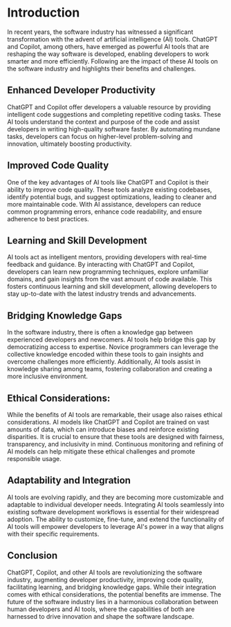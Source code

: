 # Introduction

In recent years, the software industry has witnessed a significant transformation with the advent of artificial intelligence (AI) tools. ChatGPT and Copilot, among others, have emerged as powerful AI tools that are reshaping the way software is developed, enabling developers to work smarter and more efficiently. Following are the impact of these AI tools on the software industry and highlights their benefits and challenges.

## Enhanced Developer Productivity

ChatGPT and Copilot offer developers a valuable resource by providing intelligent code suggestions and completing repetitive coding tasks. These AI tools understand the context and purpose of the code and assist developers in writing high-quality software faster. By automating mundane tasks, developers can focus on higher-level problem-solving and innovation, ultimately boosting productivity.

## Improved Code Quality

One of the key advantages of AI tools like ChatGPT and Copilot is their ability to improve code quality. These tools analyze existing codebases, identify potential bugs, and suggest optimizations, leading to cleaner and more maintainable code. With AI assistance, developers can reduce common programming errors, enhance code readability, and ensure adherence to best practices.

## Learning and Skill Development

AI tools act as intelligent mentors, providing developers with real-time feedback and guidance. By interacting with ChatGPT and Copilot, developers can learn new programming techniques, explore unfamiliar domains, and gain insights from the vast amount of code available. This fosters continuous learning and skill development, allowing developers to stay up-to-date with the latest industry trends and advancements.

## Bridging Knowledge Gaps

In the software industry, there is often a knowledge gap between experienced developers and newcomers. AI tools help bridge this gap by democratizing access to expertise. Novice programmers can leverage the collective knowledge encoded within these tools to gain insights and overcome challenges more efficiently. Additionally, AI tools assist in knowledge sharing among teams, fostering collaboration and creating a more inclusive environment.

## Ethical Considerations:

While the benefits of AI tools are remarkable, their usage also raises ethical considerations. AI models like ChatGPT and Copilot are trained on vast amounts of data, which can introduce biases and reinforce existing disparities. It is crucial to ensure that these tools are designed with fairness, transparency, and inclusivity in mind. Continuous monitoring and refining of AI models can help mitigate these ethical challenges and promote responsible usage.

## Adaptability and Integration

AI tools are evolving rapidly, and they are becoming more customizable and adaptable to individual developer needs. Integrating AI tools seamlessly into existing software development workflows is essential for their widespread adoption. The ability to customize, fine-tune, and extend the functionality of AI tools will empower developers to leverage AI's power in a way that aligns with their specific requirements.

## Conclusion

ChatGPT, Copilot, and other AI tools are revolutionizing the software industry, augmenting developer productivity, improving code quality, facilitating learning, and bridging knowledge gaps. While their integration comes with ethical considerations, the potential benefits are immense. The future of the software industry lies in a harmonious collaboration between human developers and AI tools, where the capabilities of both are harnessed to drive innovation and shape the software landscape.
